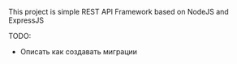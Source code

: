 This project is simple REST API Framework based on NodeJS and ExpressJS

TODO:
- Описать как создавать миграции
